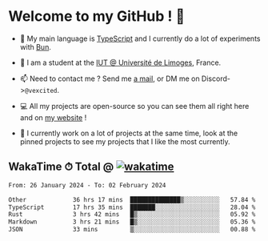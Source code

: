 # Welcome to my GitHub ! 🌃

- 🔭 My main language is [TypeScript](https://www.typescriptlang.org/) and I currently do a lot of experiments with [Bun](https://bun.sh).

- 🌱 I am a student at the [IUT @ Université de Limoges](https://iut.unilim.fr), France.

- 📫 Need to contact me ? Send me <a href="mailto:mikkel@milescode.dev">a mail</a>, or DM me on Discord->`@vexcited`.

- 💻 All my projects are open-source so you can see them all right here and on <a href="https://vexcited.vercel.app">my website</a> !

- 👀 I currently work on a lot of projects at the same time, look at the pinned projects to see my projects that I like the most currently.

## WakaTime ⏱ Total @ [![wakatime](https://wakatime.com/badge/user/0839e595-e07a-435c-8d59-ed95f2a3d6dd.svg)](https://wakatime.com/@0839e595-e07a-435c-8d59-ed95f2a3d6dd)

<!--START_SECTION:waka-->

```txt
From: 26 January 2024 - To: 02 February 2024

Other             36 hrs 17 mins  ██████████████▒░░░░░░░░░░   57.84 %
TypeScript        17 hrs 35 mins  ███████░░░░░░░░░░░░░░░░░░   28.04 %
Rust              3 hrs 42 mins   █▒░░░░░░░░░░░░░░░░░░░░░░░   05.92 %
Markdown          3 hrs 21 mins   █▒░░░░░░░░░░░░░░░░░░░░░░░   05.36 %
JSON              33 mins         ▒░░░░░░░░░░░░░░░░░░░░░░░░   00.88 %
```

<!--END_SECTION:waka-->
